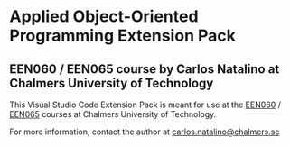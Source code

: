 # Applied Object-Oriented Programming Extension Pack

## EEN060 / EEN065 course by Carlos Natalino at Chalmers University of Technology

This Visual Studio Code Extension Pack is meant for use at the [EEN060](https://www.student.chalmers.se/sp/course?course_id=34089) / [EEN065](https://www.student.chalmers.se/sp/course?course_id=33963) courses at Chalmers University of Technology.

For more information, contact the author at carlos.natalino@chalmers.se
